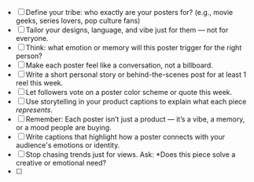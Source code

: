 - [ ] Define your tribe: who exactly are your posters for? (e.g., movie geeks, series lovers, pop culture fans)
- [ ] Tailor your designs, language, and vibe just for them — not for everyone.
- [ ] Think: what emotion or memory will this poster trigger for the right person?
- [ ] Make each poster feel like a conversation, not a billboard.
- [ ] Write a short personal story or behind-the-scenes post for at least 1 reel this week.
- [ ] Let followers vote on a poster color scheme or quote this week.
- [ ] Use storytelling in your product captions to explain what each piece *represents*.
- [ ] Remember: Each poster isn’t just a product — it’s a vibe, a memory, or a mood people are buying.
- [ ] Write captions that highlight how a poster connects with your audience's emotions or identity.
- [ ] Stop chasing trends just for views. Ask: *Does this piece solve a creative or emotional need?
- [ ] 